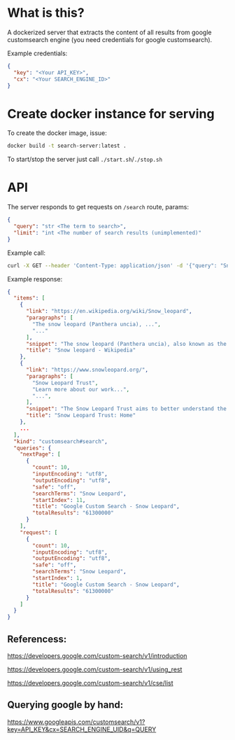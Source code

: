 # What is this?
A dockerized server that extracts the content of all results from google customsearch engine (you need credentials for google customsearch).

Example credentials:
```json
{
  "key": "<Your API_KEY>",
  "cx": "<Your SEARCH_ENGINE_ID>"
}
```

# Create docker instance for serving
To create the docker image, issue:

```bash
docker build -t search-server:latest .
```

To start/stop the server just call `./start.sh`/`./stop.sh`

# API
The server responds to get requests on `/search` route, params:
```json
{
  "query": "str <The term to search>",
  "limit": "int <The number of search results (unimplemented)"
}
```

Example call:
```bash
curl -X GET --header 'Content-Type: application/json' -d '{"query": "Snow Leopard"}' 'localhost:8000/search'
```

Example response:
```json
{
  "items": [
    {
      "link": "https://en.wikipedia.org/wiki/Snow_leopard",
      "paragraphs": [
        "The snow leopard (Panthera uncia), ...",
        "..."
      ],
      "snippet": "The snow leopard (Panthera uncia), also known as the ounce, is a large cat \nnative to the mountain ranges of Central and South Asia. It is listed as Vulnerable \non ...",
      "title": "Snow leopard - Wikipedia"
    },
    {
      "link": "https://www.snowleopard.org/",
      "paragraphs": [
        "Snow Leopard Trust",
        "Learn more about our work...",
        "...",
      ],
      "snippet": "The Snow Leopard Trust aims to better understand the endangered snow \nleopard, and protect the cat in partnership with communities that share its habitat.",
      "title": "Snow Leopard Trust: Home"
    },
    ...
  ],
  "kind": "customsearch#search",
  "queries": {
    "nextPage": [
      {
        "count": 10,
        "inputEncoding": "utf8",
        "outputEncoding": "utf8",
        "safe": "off",
        "searchTerms": "Snow Leopard",
        "startIndex": 11,
        "title": "Google Custom Search - Snow Leopard",
        "totalResults": "61300000"
      }
    ],
    "request": [
      {
        "count": 10,
        "inputEncoding": "utf8",
        "outputEncoding": "utf8",
        "safe": "off",
        "searchTerms": "Snow Leopard",
        "startIndex": 1,
        "title": "Google Custom Search - Snow Leopard",
        "totalResults": "61300000"
      }
    ]
  }
}
```

## Referencess:
https://developers.google.com/custom-search/v1/introduction

https://developers.google.com/custom-search/v1/using_rest

https://developers.google.com/custom-search/v1/cse/list

## Querying google by hand:
https://www.googleapis.com/customsearch/v1?key=API_KEY&cx=SEARCH_ENGINE_UID&q=QUERY
